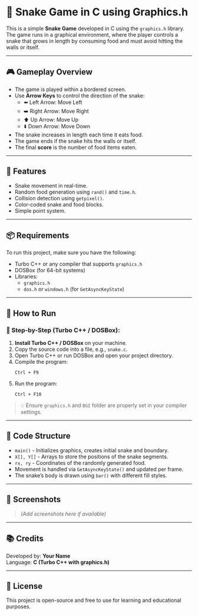 # 🐍 Snake Game in C using Graphics.h

This is a simple **Snake Game** developed in C using the `graphics.h` library. The game runs in a graphical environment, where the player controls a snake that grows in length by consuming food and must avoid hitting the walls or itself.


---

## 🎮 Gameplay Overview

- The game is played within a bordered screen.
- Use **Arrow Keys** to control the direction of the snake:
  - ⬅️ Left Arrow: Move Left
  - ➡️ Right Arrow: Move Right
  - ⬆️ Up Arrow: Move Up
  - ⬇️ Down Arrow: Move Down
- The snake increases in length each time it eats food.
- The game ends if the snake hits the walls or itself.
- The final **score** is the number of food items eaten.

---

## 🧱 Features

- Snake movement in real-time.
- Random food generation using `rand()` and `time.h`.
- Collision detection using `getpixel()`.
- Color-coded snake and food blocks.
- Simple point system.

---

## 📦 Requirements

To run this project, make sure you have the following:

- Turbo C++ or any compiler that supports `graphics.h`
- DOSBox (for 64-bit systems)
- Libraries:
  - `graphics.h`
  - `dos.h` or `windows.h` (for `GetAsyncKeyState`)
---

## 🚀 How to Run

### 🔧 Step-by-Step (Turbo C++ / DOSBox):

1. **Install Turbo C++ / DOSBox** on your machine.
2. Copy the source code into a file, e.g., `snake.c`.
3. Open Turbo C++ or run DOSBox and open your project directory.
4. Compile the program:
   ```
   Ctrl + F9
   ```
5. Run the program:
   ```
   Ctrl + F10
   ```

> 💡 Ensure `graphics.h` and `BGI` folder are properly set in your compiler settings.

---

## 🧠 Code Structure

- `main()` - Initializes graphics, creates initial snake and boundary.
- `X[], Y[]` - Arrays to store the positions of the snake segments.
- `rx, ry` - Coordinates of the randomly generated food.
- Movement is handled via `GetAsyncKeyState()` and updated per frame.
- The snake’s body is drawn using `bar()` with different fill styles.

---

## 📸 Screenshots

> *(Add screenshots here if available)*

---

## 📚 Credits

Developed by: **Your Name**  
Language: **C (Turbo C++ with graphics.h)**

---

## 📜 License

This project is open-source and free to use for learning and educational purposes.
